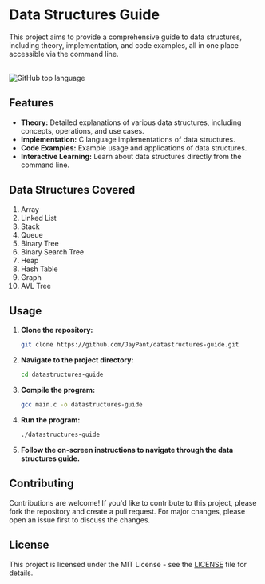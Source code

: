 # Data Structures Guide

This project aims to provide a comprehensive guide to data structures, including theory, implementation, and code examples, all in one place accessible via the command line.

<br><img src="https://img.shields.io/github/languages/top/JayPant/datastructures-guide?style=flat-square" alt="GitHub top language">

## Features

- **Theory:** Detailed explanations of various data structures, including concepts, operations, and use cases.
- **Implementation:** C language implementations of data structures.
- **Code Examples:** Example usage and applications of data structures.
- **Interactive Learning:** Learn about data structures directly from the command line.

## Data Structures Covered

1. Array
2. Linked List
3. Stack
4. Queue
5. Binary Tree
6. Binary Search Tree
7. Heap
8. Hash Table
9. Graph
10. AVL Tree


## Usage

1. **Clone the repository:**
   ```bash
   git clone https://github.com/JayPant/datastructures-guide.git
   ```

2. **Navigate to the project directory:**
   ```bash
   cd datastructures-guide
   ```

3. **Compile the program:**
   ```bash
   gcc main.c -o datastructures-guide
   ```

4. **Run the program:**
   ```bash
   ./datastructures-guide
   ```

5. **Follow the on-screen instructions to navigate through the data structures guide.**

## Contributing

Contributions are welcome! If you'd like to contribute to this project, please fork the repository and create a pull request. For major changes, please open an issue first to discuss the changes.

## License

This project is licensed under the MIT License - see the [LICENSE](LICENSE) file for details.

